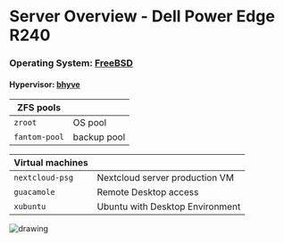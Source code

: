 # Server Overview - Dell Power Edge R240

### Operating System: [FreeBSD](https://www.freebsd.org/)
#### Hypervisor: [bhyve](https://bhyve.org/)


| ZFS pools |    |
|  --  |  --  |
| `zroot` | OS pool |
| `fantom-pool`  | backup pool |


| Virtual machines  |   |
|  --  |  --  |
| `nextcloud-psg` | Nextcloud server production VM |
| `guacamole`  | Remote Desktop access |
| `xubuntu`  |  Ubuntu with Desktop Environment |

![drawing](/images/server-overview.png)




